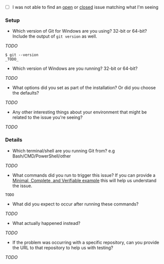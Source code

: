  - [ ] I was not able to find an [open](https://github.com/git-for-windows/git/issues?q=is%3Aopen)
   or [closed](https://github.com/git-for-windows/git/issues?q=is%3Aclosed) issue
   matching what I'm seeing

### Setup

 - Which version of Git for Windows are you using? 32-bit or 64-bit? Include the
   output of `git version` as well.

_TODO_

```
$ git --version
_TODO_
```

 - Which version of Windows are you running? 32-bit or 64-bit?

_TODO_

 - What options did you set as part of the installation? Or did you choose the
   defaults?

_TODO_

 - Any other interesting things about your environment that might be related
   to the issue you're seeing?

_TODO_

### Details

 - Which terminal/shell are you running Git from? e.g Bash/CMD/PowerShell/other

_TODO_

 - What commands did you run to trigger this issue? If you can provide a
   [Minimal, Complete, and Verifiable example](http://stackoverflow.com/help/mcve)
   this will help us understand the issue.

```
TODO
```
 - What did you expect to occur after running these commands?

 _TODO_

 - What actually happened instead?

 _TODO_

 - If the problem was occurring with a specific repository, can you provide the
   URL to that repository to help us with testing?

 _TODO_
